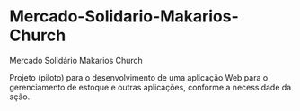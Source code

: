 # Mercado-Solidario-Makarios-Church
Mercado Solidário Makarios Church


Projeto (piloto) para o desenvolvimento de uma aplicação Web para o gerenciamento de estoque e outras aplicações, conforme a necessidade da ação.

